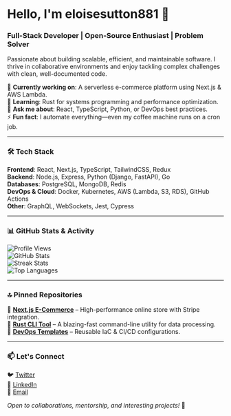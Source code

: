 # Hello, I'm eloisesutton881 👋  

### **Full-Stack Developer | Open-Source Enthusiast | Problem Solver**  

Passionate about building scalable, efficient, and maintainable software. I thrive in collaborative environments and enjoy tackling complex challenges with clean, well-documented code.  

🔭 **Currently working on**: A serverless e-commerce platform using Next.js & AWS Lambda.  
🌱 **Learning**: Rust for systems programming and performance optimization.  
💬 **Ask me about**: React, TypeScript, Python, or DevOps best practices.  
⚡ **Fun fact**: I automate everything—even my coffee machine runs on a cron job.  

---

### **🛠️ Tech Stack**  

**Frontend**: React, Next.js, TypeScript, TailwindCSS, Redux  
**Backend**: Node.js, Express, Python (Django, FastAPI), Go  
**Databases**: PostgreSQL, MongoDB, Redis  
**DevOps & Cloud**: Docker, Kubernetes, AWS (Lambda, S3, RDS), GitHub Actions  
**Other**: GraphQL, WebSockets, Jest, Cypress  

---

### **📊 GitHub Stats & Activity**  

![Profile Views](https://komarev.com/ghpvc/?username=eloisesutton881&color=blue&label=PROFILE+VIEWS)  
![GitHub Stats](https://github-readme-stats.vercel.app/api?username=eloisesutton881&show_icons=true&theme=radical&hide_border=true)  
![Streak Stats](https://github-readme-streak-stats.herokuapp.com/?user=eloisesutton881&theme=radical&hide_border=true)  
![Top Languages](https://github-readme-stats.vercel.app/api/top-langs/?username=eloisesutton881&layout=compact&theme=radical&hide_border=true)  

---

### **🔝 Pinned Repositories**  

📌 **[Next.js E-Commerce](https://github.com/eloisesutton881/next-ecommerce)** – High-performance online store with Stripe integration.  
📌 **[Rust CLI Tool](https://github.com/eloisesutton881/rust-cli-tool)** – A blazing-fast command-line utility for data processing.  
📌 **[DevOps Templates](https://github.com/eloisesutton881/devops-templates)** – Reusable IaC & CI/CD configurations.  

---

### **📫 Let's Connect**  

🐦 [Twitter](https://twitter.com/eloisesutton881)  
💼 [LinkedIn](https://linkedin.com/in/eloisesutton881)  
📧 [Email](mailto:eloisesutton881@example.com)  

*Open to collaborations, mentorship, and interesting projects!* 🚀
